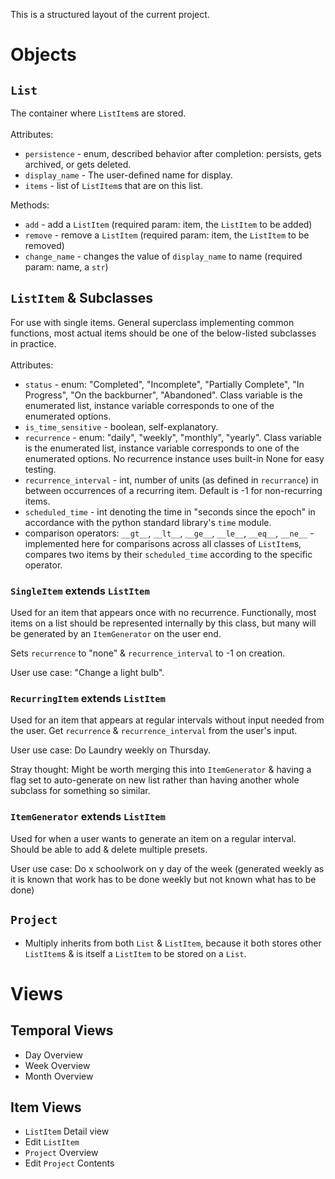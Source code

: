 This is a structured layout of the current project.
# Objects
## `List`
The container where `ListItem`s are stored.<br/><br/>
Attributes:
- `persistence` - enum, described behavior after completion: persists, gets archived, or gets deleted.
- `display_name` - The user-defined name for display.
- `items` - list of `ListItem`s that are on this list.

Methods:
- `add` - add a `ListItem` (required param: item, the `ListItem` to be added)
- `remove` - remove a `ListItem` (required param: item, the `ListItem` to be removed)
- `change_name` - changes the value of `display_name` to name (required param: name, a `str`)

## `ListItem` & Subclasses
For use with single items. General superclass implementing common functions, most actual items should be one of the below-listed subclasses in practice.<br/><br/>
Attributes:
- `status` - enum: "Completed", "Incomplete", "Partially Complete", "In Progress", "On the backburner", "Abandoned". Class variable is the enumerated list, instance variable corresponds to one of the enumerated options.
- `is_time_sensitive` - boolean, self-explanatory.
- `recurrence` - enum: "daily", "weekly", "monthly", "yearly". Class variable is the enumerated list, instance variable corresponds to one of the enumerated options. No recurrence instance uses built-in None for easy testing.
- `recurrence_interval` - int, number of units (as defined in `recurrance`) in between occurrences of a recurring item. Default is -1 for non-recurring items.
- `scheduled_time` - int denoting the time in "seconds since the epoch" in accordance with the python standard library's `time` module.
- comparison operators: `__gt__`, `__lt__`, `__ge__`, `__le__`, `__eq__`, `__ne__` - implemented here for comparisons across all classes of `ListItem`s, compares two items by their `scheduled_time` according to the specific operator.

### `SingleItem` extends `ListItem`
Used for an item that appears once with no recurrence. Functionally, most items on a list should be represented internally by this class, but many will be generated by an `ItemGenerator` on the user end.

Sets `recurrence` to "none" & `recurrence_interval` to -1 on creation.

User use case: "Change a light bulb".

### `RecurringItem` extends `ListItem`
Used for an item that appears at regular intervals without input needed from the user. Get `recurrence` & `recurrence_interval` from the user's input.

User use case: Do Laundry weekly on Thursday.

Stray thought: Might be worth merging this into `ItemGenerator` & having a flag set to auto-generate on new list rather than having another whole subclass for something so similar.

### `ItemGenerator` extends `ListItem`
Used for when a user wants to generate an item on a regular interval. Should be able to add & delete multiple presets.

User use case: Do x schoolwork on y day of the week (generated weekly as it is known that work has to be done weekly but not known what has to be done)

## `Project`
- Multiply inherits from both `List` & `ListItem`, because it both stores other `ListItem`s & is itself a `ListItem` to be stored on a `List`.
# Views
## Temporal Views
- Day Overview
- Week Overview
- Month Overview
## Item Views
- `ListItem` Detail view
- Edit `ListItem`
- `Project` Overview
- Edit `Project` Contents
